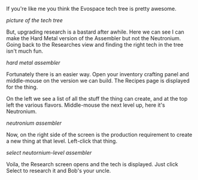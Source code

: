 If you're like me you think the Evospace tech tree is pretty awesome.

*picture of the tech tree*

But, upgrading research is a bastard after awhile. Here we can see I can make the Hard Metal version of the Assembler but not the Neutronium. Going back to the Researches view and finding the right tech in the tree isn't much fun.

*hard metal assembler*

Fortunately there is an easier way. Open your inventory crafting panel and middle-mouse on the version we can build. The Recipes page is displayed for the thing.

On the left we see a list of all the stuff the thing can create, and at the top left the various flavors. Middle-mouse the next level up, here it's Neutronium.

*neutronium assembler*

Now, on the right side of the screen is the production requirement to create a new thing at that level. Left-click that thing.

*select neutornium-level assembler*

Voila, the Research screen opens and the tech is displayed. Just click Select to research it and Bob's your uncle.
